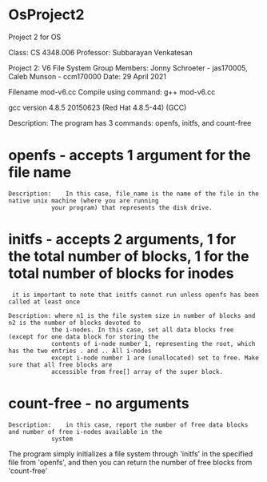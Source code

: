 # OsProject2
Project 2 for OS

Class: CS 4348.006
Professor: Subbarayan Venkatesan

Project 2: V6 File System
Group Members: Jonny Schroeter - jas170005, Caleb Munson - ccm170000
Date: 29 April 2021

Filename mod-v6.cc
Compile using command: g++ mod-v6.cc

gcc version 4.8.5 20150623 (Red Hat 4.8.5-44) (GCC)

Description:
The program has 3 commands: openfs, initfs, and count-free

# openfs - accepts 1 argument for the file name

	Description: 	In this case, file_name is the name of the file in the native unix machine (where you are running
				your program) that represents the disk drive.
				
# initfs - accepts 2 arguments, 1 for the total number of blocks, 1 for the total number of blocks for inodes
	 it is important to note that initfs cannot run unless openfs has been called at least once
	 
	Description: where n1 is the file system size in number of blocks and n2 is the number of blocks devoted to
				the i-nodes. In this case, set all data blocks free (except for one data block for storing the
				contents of i-node number 1, representing the root, which has the two entries . and .. All i-nodes
				except i-node number 1 are (unallocated) set to free. Make sure that all free blocks are
				accessible from free[] array of the super block.
				
# count-free - no arguments

	Description: 	in this case, report the number of free data blocks and number of free i-nodes available in the
				system

The program simply initializes a file system through 'initfs' in the specified file from 'openfs', and then
you can return the number of free blocks from 'count-free'

